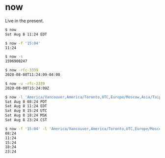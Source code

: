 # now

Live in the present.

```sh
$ now
Sat Aug 8 11:24 EDT
```

```sh
$ now -f '15:04'
11:24
```

```sh
$ now -s
1596900247
```

```sh
$ now -rfc-3339
2020-08-08T11:24:09-04:00
```

```sh
$ now -u -rfc-3339
2020-08-08T15:24:09Z
```

```sh
$ now -l 'America/Vancouver,America/Toronto,UTC,Europe/Moscow,Asia/Taipei'
Sat Aug 8 08:24 PDT
Sat Aug 8 11:24 EDT
Sat Aug 8 15:24 UTC
Sat Aug 8 18:24 MSK
Sat Aug 8 23:24 CST
```

```sh
$ now -f '15:04' -l 'America/Vancouver,America/Toronto,UTC,Europe/Moscow,Asia/Taipei'
08:24
11:24
15:24
18:24
23:24
```
